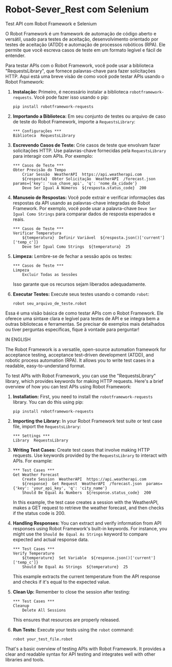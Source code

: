 # Robot-Sever_Rest com Selenium

Test API com Robot Framework e Selenium

O Robot Framework é um framework de automação de código aberto e versátil, usado para testes de aceitação, desenvolvimento orientado por testes de aceitação (ATDD) e automação de processos robóticos (RPA). Ele permite que você escreva casos de teste em um formato legível e fácil de entender.

Para testar APIs com o Robot Framework, você pode usar a biblioteca "RequestsLibrary", que fornece palavras-chave para fazer solicitações HTTP. Aqui está uma breve visão de como você pode testar APIs usando o Robot Framework:

1. **Instalação:**
   Primeiro, é necessário instalar a biblioteca `robotframework-requests`. Você pode fazer isso usando o pip:
   ```
   pip install robotframework-requests
   ```

2. **Importando a Biblioteca:**
   Em seu conjunto de testes ou arquivo de caso de teste do Robot Framework, importe a `RequestsLibrary`:
   ```robot
   *** Configurações ***
   Biblioteca  RequestsLibrary
   ```

3. **Escrevendo Casos de Teste:**
   Crie casos de teste que envolvam fazer solicitações HTTP. Use palavras-chave fornecidas pela `RequestsLibrary` para interagir com APIs. Por exemplo:
   ```robot
   *** Casos de Teste ***
   Obter Previsão do Tempo
       Criar Sessão  WeatherAPI  https://api.weatherapi.com
       ${resposta}  Obter Solicitação  WeatherAPI  /forecast.json  params={'key': 'sua_chave_api', 'q': 'nome_da_cidade'}
       Deve Ser Igual A Números  ${resposta.status_code}  200
   ```

4. **Manuseio de Respostas:**
   Você pode extrair e verificar informações das respostas da API usando as palavras-chave integradas do Robot Framework. Por exemplo, você pode usar a palavra-chave `Deve Ser Igual Como Strings` para comparar dados de resposta esperados e reais.
   ```robot
   *** Casos de Teste ***
   Verificar Temperatura
       ${temperatura}  Definir Variável  ${resposta.json()['current']['temp_c']}
       Deve Ser Igual Como Strings  ${temperatura}  25
   ```

5. **Limpeza:**
   Lembre-se de fechar a sessão após os testes:
   ```robot
   *** Casos de Teste ***
   Limpeza
       Excluir Todas as Sessões
   ```

   Isso garante que os recursos sejam liberados adequadamente.

6. **Executar Testes:**
   Execute seus testes usando o comando `robot`:
   ```
   robot seu_arquivo_de_teste.robot
   ```

Essa é uma visão básica de como testar APIs com o Robot Framework. Ele oferece uma sintaxe clara e legível para testes de API e se integra bem a outras bibliotecas e ferramentas. Se precisar de exemplos mais detalhados ou tiver perguntas específicas, fique à vontade para perguntar!

IN ENGLISH

The Robot Framework is a versatile, open-source automation framework for acceptance testing, acceptance test-driven development (ATDD), and robotic process automation (RPA). It allows you to write test cases in a readable, easy-to-understand format.

To test APIs with Robot Framework, you can use the "RequestsLibrary" library, which provides keywords for making HTTP requests. Here's a brief overview of how you can test APIs using Robot Framework:

1. **Installation:**
   First, you need to install the `robotframework-requests` library. You can do this using pip:
   ```
   pip install robotframework-requests
   ```

2. **Importing the Library:**
   In your Robot Framework test suite or test case file, import the `RequestsLibrary`:

   ```robot
   *** Settings ***
   Library  RequestsLibrary
   ```

3. **Writing Test Cases:**
   Create test cases that involve making HTTP requests. Use keywords provided by the `RequestsLibrary` to interact with APIs. For example:

   ```robot
   *** Test Cases ***
   Get Weather Forecast
       Create Session  WeatherAPI  https://api.weatherapi.com
       ${response}  Get Request  WeatherAPI  /forecast.json  params={'key': 'your_api_key', 'q': 'city_name'}
       Should Be Equal As Numbers  ${response.status_code}  200
   ```

   In this example, the test case creates a session with the WeatherAPI, makes a GET request to retrieve the weather forecast, and then checks if the status code is 200.

4. **Handling Responses:**
   You can extract and verify information from API responses using Robot Framework's built-in keywords. For instance, you might use the `Should Be Equal As Strings` keyword to compare expected and actual response data.

   ```robot
   *** Test Cases ***
   Verify Temperature
       ${temperature}  Set Variable  ${response.json()['current']['temp_c']}
       Should Be Equal As Strings  ${temperature}  25
   ```

   This example extracts the current temperature from the API response and checks if it's equal to the expected value.

5. **Clean Up:**
   Remember to close the session after testing:

   ```robot
   *** Test Cases ***
   Cleanup
       Delete All Sessions
   ```

   This ensures that resources are properly released.

6. **Run Tests:**
   Execute your tests using the `robot` command:

   ```
   robot your_test_file.robot
   ```

That's a basic overview of testing APIs with Robot Framework. It provides a clear and readable syntax for API testing and integrates well with other libraries and tools.
